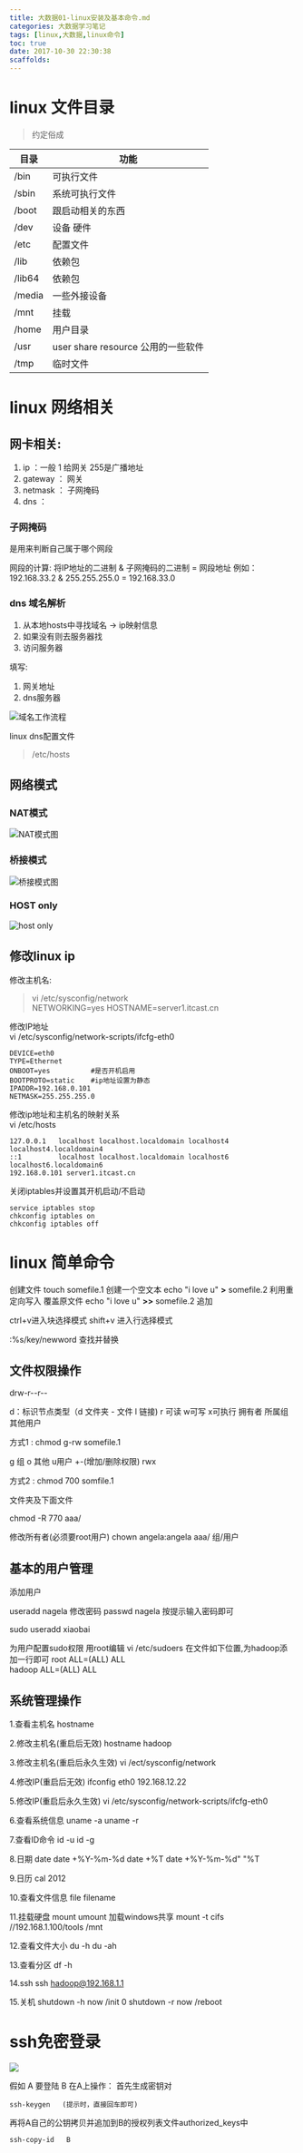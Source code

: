 ```yaml
---
title: 大数据01-linux安装及基本命令.md
categories: 大数据学习笔记
tags: [linux,大数据,linux命令]
toc: true
date: 2017-10-30 22:30:38
scaffolds:
---
```


# linux 文件目录
> 约定俗成

目录 | 功能
------- | -------
/bin | 可执行文件
/sbin | 系统可执行文件
/boot | 跟启动相关的东西
/dev | 设备 硬件
/etc | 配置文件 
/lib | 依赖包
/lib64 | 依赖包
/media | 一些外接设备
/mnt | 挂载
/home | 用户目录
/usr | user share resource 公用的一些软件
/tmp | 临时文件



<!-- more -->
# linux 网络相关
## 网卡相关:
1. ip ：一般 1 给网关  255是广播地址
2. gateway ： 网关
3. netmask ： 子网掩码
4. dns ：

### 子网掩码
是用来判断自己属于哪个网段

网段的计算:
将IP地址的二进制 & 子网掩码的二进制 = 网段地址
例如：192.168.33.2 & 255.255.255.0 = 192.168.33.0
### dns 域名解析
1. 从本地hosts中寻找域名 -> ip映射信息
2. 如果没有则去服务器找
3. 访问服务器

填写:
1. 网关地址
2. dns服务器

![域名工作流程](http://ovasdkxqr.bkt.clouddn.com/dashuju/%E5%9F%9F%E5%90%8D%E6%9C%8D%E5%8A%A1%E7%9A%84%E5%B7%A5%E4%BD%9C%E6%B5%81%E7%A8%8B.png)

linux dns配置文件
> /etc/hosts

## 网络模式
### NAT模式  
![NAT模式图](http://ovasdkxqr.bkt.clouddn.com/dashuju/NAT虚拟网络配置.png)  
### 桥接模式  
![桥接模式图](http://ovasdkxqr.bkt.clouddn.com/dashuju/ssh%E5%85%8D%E5%AF%86%E7%99%BB%E9%99%86%E6%9C%BA%E5%88%B6%E7%A4%BA%E6%84%8F%E5%9B%BE.png)
### HOST only  
![host only](http://ovasdkxqr.bkt.clouddn.com/dashuju/%E6%A1%A5%E6%8E%A5%E5%92%8Chostonly%E8%99%9A%E6%8B%9F%E7%BD%91%E7%BB%9C%E9%85%8D%E7%BD%AE.png)

## 修改linux ip
修改主机名:  
> vi /etc/sysconfig/network  
    NETWORKING=yes
    HOSTNAME=server1.itcast.cn

修改IP地址  
vi /etc/sysconfig/network-scripts/ifcfg-eth0  

    DEVICE=eth0
    TYPE=Ethernet
    ONBOOT=yes          #是否开机启用
    BOOTPROTO=static    #ip地址设置为静态
    IPADDR=192.168.0.101
    NETMASK=255.255.255.0

修改ip地址和主机名的映射关系  
vi /etc/hosts  

    127.0.0.1   localhost localhost.localdomain localhost4 localhost4.localdomain4
    ::1         localhost localhost.localdomain localhost6 localhost6.localdomain6
    192.168.0.101 server1.itcast.cn

关闭iptables并设置其开机启动/不启动  

    service iptables stop
    chkconfig iptables on
    chkconfig iptables off

# linux 简单命令
创建文件
touch somefile.1 创建一个空文本
echo "i love u" **>** somefile.2 利用重定向写入 覆盖原文件
echo "i love u" **>>** somefile.2 追加

ctrl+v进入块选择模式
shift+v 进入行选择模式

:%s/key/newword 查找并替换

## 文件权限操作
drw-r--r--

d：标识节点类型（d 文件夹 - 文件 l 链接)
r 可读 w可写 x可执行
拥有者 所属组 其他用户

方式1 :
chmod g-rw somefile.1

g 组 o 其他 u用户  +-(增加/删除权限)  rwx

方式2 : 
chmod 700 somfile.1

文件夹及下面文件

chmod -R 770 aaa/

修改所有者(必须要root用户)
chown angela:angela aaa/   组/用户

## 基本的用户管理
添加用户

useradd nagela
修改密码
passwd nagela 按提示输入密码即可

sudo useradd xiaobai

为用户配置sudo权限
用root编辑 
vi /etc/sudoers 
在文件如下位置,为hadoop添加一行即可
root ALL=(ALL) ALL  
hadoop ALL=(ALL) ALL  

## 系统管理操作
1.查看主机名
hostname

2.修改主机名(重启后无效)
hostname hadoop

3.修改主机名(重启后永久生效)
vi /ect/sysconfig/network

4.修改IP(重启后无效)
ifconfig eth0 192.168.12.22

5.修改IP(重启后永久生效)
vi /etc/sysconfig/network-scripts/ifcfg-eth0

6.查看系统信息
uname -a
uname -r

7.查看ID命令
id -u
id -g

8.日期
date
date +%Y-%m-%d
date +%T
date +%Y-%m-%d" "%T

9.日历
cal 2012

10.查看文件信息
file filename

11.挂载硬盘
mount
umount
加载windows共享
mount -t cifs //192.168.1.100/tools /mnt

12.查看文件大小
du -h
du -ah

13.查看分区
df -h

14.ssh
ssh hadoop@192.168.1.1

15.关机
shutdown -h now /init 0
shutdown -r now /reboot


# ssh免密登录
![](http://ovasdkxqr.bkt.clouddn.com/dashuju/ssh%E5%85%8D%E5%AF%86%E7%99%BB%E9%99%86%E6%9C%BA%E5%88%B6%E7%A4%BA%E6%84%8F%E5%9B%BE.png)

假如 A  要登陆  B
在A上操作：
首先生成密钥对

    ssh-keygen   (提示时，直接回车即可)
再将A自己的公钥拷贝并追加到B的授权列表文件authorized_keys中

    ssh-copy-id   B



